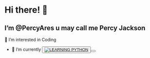<h1>Hi there! <span class="wave">👋</span></h1>

I’m @PercyAres u may call me Percy Jackson
- 

👀 I’m interested in Coding
- 🌱 I’m currently <html>
<button>[![LEARNING PYTHON](https://www.python.org/static/community_logos/python-logo-master-v3-TM.png)](https://www.python.org/)<button>
<!---
PercyAres/PercyAres is a ✨ special ✨ repository because its `README.md` (this file) appears on your GitHub profile.
You can click the Preview link to take a look at your changes.
--->
